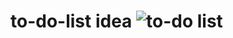 # to-do-list idea ![to-do list](https://user-images.githubusercontent.com/101467080/161360565-2f5f21b2-8e52-49cd-a365-f51694dd0d82.gif)
